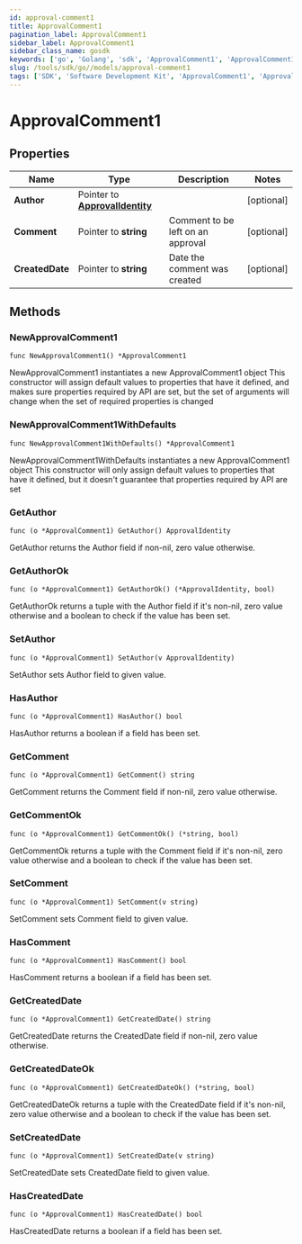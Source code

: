 ```yaml
---
id: approval-comment1
title: ApprovalComment1
pagination_label: ApprovalComment1
sidebar_label: ApprovalComment1
sidebar_class_name: gosdk
keywords: ['go', 'Golang', 'sdk', 'ApprovalComment1', 'ApprovalComment1'] 
slug: /tools/sdk/go//models/approval-comment1
tags: ['SDK', 'Software Development Kit', 'ApprovalComment1', 'ApprovalComment1']
---
```


# ApprovalComment1

## Properties

Name | Type | Description | Notes
------------ | ------------- | ------------- | -------------
**Author** | Pointer to [**ApprovalIdentity**](approval-identity) |  | [optional] 
**Comment** | Pointer to **string** | Comment to be left on an approval | [optional] 
**CreatedDate** | Pointer to **string** | Date the comment was created | [optional] 

## Methods

### NewApprovalComment1

`func NewApprovalComment1() *ApprovalComment1`

NewApprovalComment1 instantiates a new ApprovalComment1 object
This constructor will assign default values to properties that have it defined,
and makes sure properties required by API are set, but the set of arguments
will change when the set of required properties is changed

### NewApprovalComment1WithDefaults

`func NewApprovalComment1WithDefaults() *ApprovalComment1`

NewApprovalComment1WithDefaults instantiates a new ApprovalComment1 object
This constructor will only assign default values to properties that have it defined,
but it doesn't guarantee that properties required by API are set

### GetAuthor

`func (o *ApprovalComment1) GetAuthor() ApprovalIdentity`

GetAuthor returns the Author field if non-nil, zero value otherwise.

### GetAuthorOk

`func (o *ApprovalComment1) GetAuthorOk() (*ApprovalIdentity, bool)`

GetAuthorOk returns a tuple with the Author field if it's non-nil, zero value otherwise
and a boolean to check if the value has been set.

### SetAuthor

`func (o *ApprovalComment1) SetAuthor(v ApprovalIdentity)`

SetAuthor sets Author field to given value.

### HasAuthor

`func (o *ApprovalComment1) HasAuthor() bool`

HasAuthor returns a boolean if a field has been set.

### GetComment

`func (o *ApprovalComment1) GetComment() string`

GetComment returns the Comment field if non-nil, zero value otherwise.

### GetCommentOk

`func (o *ApprovalComment1) GetCommentOk() (*string, bool)`

GetCommentOk returns a tuple with the Comment field if it's non-nil, zero value otherwise
and a boolean to check if the value has been set.

### SetComment

`func (o *ApprovalComment1) SetComment(v string)`

SetComment sets Comment field to given value.

### HasComment

`func (o *ApprovalComment1) HasComment() bool`

HasComment returns a boolean if a field has been set.

### GetCreatedDate

`func (o *ApprovalComment1) GetCreatedDate() string`

GetCreatedDate returns the CreatedDate field if non-nil, zero value otherwise.

### GetCreatedDateOk

`func (o *ApprovalComment1) GetCreatedDateOk() (*string, bool)`

GetCreatedDateOk returns a tuple with the CreatedDate field if it's non-nil, zero value otherwise
and a boolean to check if the value has been set.

### SetCreatedDate

`func (o *ApprovalComment1) SetCreatedDate(v string)`

SetCreatedDate sets CreatedDate field to given value.

### HasCreatedDate

`func (o *ApprovalComment1) HasCreatedDate() bool`

HasCreatedDate returns a boolean if a field has been set.


